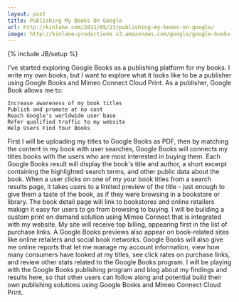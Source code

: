 ```yaml
---
layout: post
title: Publishing My Books On Google
url: http://kinlane.com/2011/05/23/publishing-my-books-on-google/
image: http://kinlane-productions.s3.amazonaws.com/google/google-books-logo.jpg
---
```

{% include JB/setup %}
I've started exploring Google Books as a publishing platform for my books. I write my own books, but I want to explore what it looks like to be a publisher using Google Books and Mimeo Connect Cloud Print.
As a publisher, Google Book allows me to:

	Increase awareness of my book titles
	Publish and promote at no cost
	Reach Google's worldwide user base
	Refer qualified traffic to my website
	Help Users Find Your Books

First I will be uploading my titles to Google Books as PDF, then by matching the content in my book with user searches, Google Books will connects my titles books with the users who are most interested in buying them.
Each Google Books result will display the book's title and author, a short excerpt containing the highlighted search terms, and other public data about the book.
When a user clicks on one of my your book titles from a search results page, it takes users to a limited preview of the title - just enough to give them a taste of the book, as if they were browsing in a bookstore or library.
The book detail page will link to bookstores and online retailers makign it easy for users to go from browsing to buying. I will be building a custom print on demand solution using Mimeo Connect that is integrated with my website. My site will receive top billing, appearing first in the list of purchase links. A Google Books previews also appear on book-related sites like online retailers and social book networks.
Google Books will also give me online reports that let me manage my account information, view how many consumers have looked at my titles, see click rates on purchase links, and review other stats related to the Google Books program.
I will be playing with the Google Books publishing program and blog about my findings and results here, so that other users can follow along and potential build their own publishing solutions using Google Books and Mimeo Connect Cloud Print.